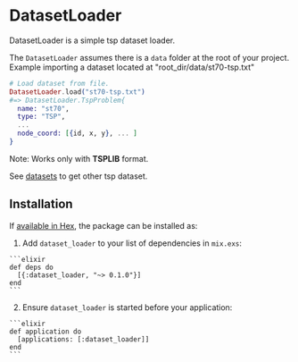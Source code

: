# DatasetLoader

DatasetLoader is a simple tsp dataset loader.

The `DatasetLoader` assumes there is a `data` folder at the root of your
project.
Example importing a dataset located at "root_dir/data/st70-tsp.txt"

  ```elixir
  # Load dataset from file.
  DatasetLoader.load("st70-tsp.txt")
  #=> DatasetLoader.TspProblem{
    name: "st70",
    type: "TSP",
    ...
    node_coord: [{id, x, y}, ... ]
  }
  ```

Note: Works only with **TSPLIB** format.

See [datasets](http://comopt.ifi.uni-heidelberg.de/software/TSPLIB95/tsp/) to
get other tsp dataset.


## Installation

If [available in Hex](https://hex.pm/docs/publish), the package can be installed as:

  1. Add `dataset_loader` to your list of dependencies in `mix.exs`:

    ```elixir
    def deps do
      [{:dataset_loader, "~> 0.1.0"}]
    end
    ```

  2. Ensure `dataset_loader` is started before your application:

    ```elixir
    def application do
      [applications: [:dataset_loader]]
    end
    ```
